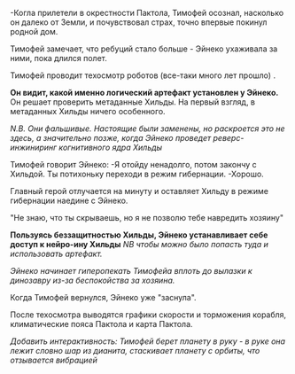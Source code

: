
-Когла прилетели в окрестности Пактола, Тимофей осознал, насколько он далеко от Земли, и почувствовал страх, точно впервые покинул родной дом.

Тимофей замечает, что ребуций стало больше - Эйнеко ухаживала за ними, пока длился полет. 

Тимофей проводит техосмотр роботов (все-таки много лет прошло) .

**Он видит, какой именно логический артефакт установлен у Эйнеко.**
Он решает проверить метаданные Хильды. На первый взгляд, в метаданных Хильды ничего особенного.

*N.B. Они фальшивые. Настоящие были заменены, но раскроется это не здесь, а значительно позже, когда Эйнеко проведет реверс-инжиниринг когнитивного ядра Хильды*

Тимофей говорит Эйнеко:
-Я отойду ненадолго, потом закончу с Хильдой. Ты потихоньку переходи в режим гибернации.
-Хорошо.

Главный герой отлучается на минуту и оставляет Хильду в режиме гибернации наедине с Эйнеко. 

"Не знаю, что ты скрываешь, но я не позволю тебе навредить хозяину"

**Пользуясь беззащитностью Хильды, Эйнеко устанавливает себе доступ к нейро-ину Хильды** *NB чтобы можно было попасть туда и использовать артефакт.*

*Эйнеко начинает гиперопекать Тимофейа вплоть до вылазки к динозавру из-за беспокойства за хозяина.*

Когда Тимофей вернулся, Эйнеко уже "заснула".

После техосмотра выводятся графики скорости и торможения корабля, климатические пояса Пактола и карта Пактола. 

*Добавить интерактивность: Тимофей берет планету в руку - в руке она лежит словно шар из дианита, стаскивает планету с орбиты, что отзывается вибрацией*